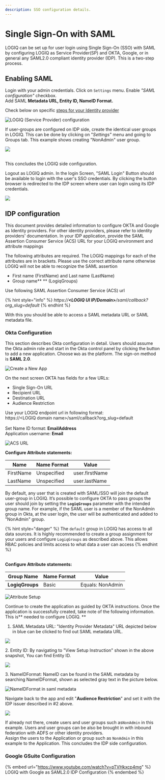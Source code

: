 ```yaml
---
description: SSO configuration details.
---
```


# Single Sign-On with SAML

LOGIQ can be set up for user login using Single Sign-On (SSO) with SAML by configuring LOGIQ as Service Provider(SP) and OKTA, Google, or in general any SAML2.0 compliant identity provider (IDP). This is a two-step process.

## Enabling SAML

Login with your admin credentials. Click on `Settings` menu. Enable _"SAML configuration"_ checkbox. \
Add SAML **Metadata URL, Entity ID, NameID Format.**

Check below on specific [steps for your Identity provider](single-sign-on-configuration.md#idp-configuration)

![LOGIQ (Service Provider) configuration](<../.gitbook/assets/Screen Shot6.png>)

If user-groups are configured on IDP side, create the identical user groups in LOGIQ. This can be done by clicking on "_Settings"_ menu and going to Groups tab. This example shows creating "NonAdmin" user group.

![](<../.gitbook/assets/Screen Shot 8.png>)

\
This concludes the LOGIQ side configuration.

Logout as LOGIQ admin. In the login Screen, "SAML Login" Button should be available to login with the user's SSO credentials.  By clicking the button browser is redirected to the IDP screen where user can login using its  IDP credentials.

![](<../.gitbook/assets/Screen Shot7.png>)

## IDP configuration

This document provides detailed information to configure OKTA and Google as Identity providers. For other identity providers, please refer to identity providers' documentation. In your IDP application, provide the SAML Assertion Consumer Service (ACS) URL for your LOGIQ environment and attribute mappings&#x20;

The following attributes are required. The LOGIQ mappings for each of the attributes are in brackets. Please use the correct attribute name otherwise LOGIQ will not be able to recognize the SAML assertion

* First name (FirstName) and Last name (LastName)
* Group name** ** (LogiqGroups)

Use following SAML Assertion Consumer Service (ACS) url&#x20;

{% hint style="info" %}
_https://**\<LOGIQ UI IP/Domain>**/saml/callback?org\_slug=default_
{% endhint %}

With this you should be able to access a SAML metadata URL or SAML metadata file.

### Okta Configuration

This section describes Okta configuration in detail. Users should assume the Okta admin role and start in the Okta control panel by clicking the button to add a new application. Choose `Web` as the platform. The sign-on method is **SAML 2.0**.

![Create a New App](<../.gitbook/assets/Screen Shot1.png>)

On the next screen OKTA has fields for a few URLs:

* Single Sign-On URL
* Recipient URL
* Destination URL&#x20;
* Audience Restriction

Use your LOGIQ endpoint url in following format:\
https://\<LOGIQ domain name>/saml/callback?org\_slug=default\
\
Set Name ID format: **EmailAddress**\
Application username: **Email**

![ACS URL](<../.gitbook/assets/Screen Shot2.png>)

**Configure Attribute statements:**

| **Name**  | **Name Format** | **Value**      |
| --------- | --------------- | -------------- |
| FirstName | Unspecified     | user.firstName |
| LastName  | Unspecified     | user.lastName  |

By default, any user that is created with SAML/SSO will join the default user-group in LOGIQ. It’s possible to configure OKTA to pass groups the user should join by setting the **`LogiqGroups`** parameter with the intended group name. For example, if the SAML user is a member of the NonAdmin group in Okta, at the user login, the user will be authenticated and added to "NonAdmin" group.

{% hint style="danger" %}
The `default` group in LOGIQ has access to all data sources. It is highly recommended to create a group assignment for your users and configure `LogiqGroups` as described above. This allows RBAC policies and limits access to what data a user can access
{% endhint %}

\
**Configure Attribute statements:**

| **Group Name**  | **Name Format** | **Value**        |
| --------------- | --------------- | ---------------- |
| **LogiqGroups** | Basic           | Equals: NonAdmin |

![Attribute Setup](<../.gitbook/assets/Screen Shot3.png>)

Continue to create the application as guided by OKTA instructions. Once the application is successfully created, take note of the following information. This is** needed to configure LOGIQ. **

1. SAML Metadata URL: "Identity Provider Metadata" URL depicted below in blue can be clicked to find out SAML metadata URL.&#x20;

![](<../.gitbook/assets/Screen Shot4.1.png>)

2\. Entity ID: By navigating to "View Setup Instruction" shown in the above snapshot, You can find Entity ID.

![](<../.gitbook/assets/Screen Shot4.2.png>)

3\. NameIDFormat: NameID can be found in the SAML metadata by searching NameIDFormat, shown as selected gray text in the picture below.

![NameIDFormat in saml metadata](<../.gitbook/assets/Screen Shot4.3.png>)

Navigate back to the app and edit "**Audience Restriction**" and set it with the IDP issuer described in #2 above.

![](<../.gitbook/assets/Screen Shot5.png>)

If already not there, create users and user groups such as`NonAdmin` in this example. Users and user groups can be also be brought in with inbound federation with ADFS or other identity providers.\
Assign the users to the Application or group such as `NonAdmin` in this example to the Application. This concludes the IDP side configuration.



### Google GSuite Configuration

{% embed url="https://www.youtube.com/watch?v=pTVHkxcp4mg" %}
LOGIQ with Google as SAML2.0 IDP Configuration
{% endembed %}

